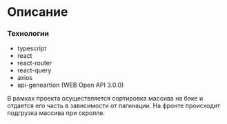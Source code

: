 # Описание 
### Технологии
 - typescript
 - react
 - react-router
 - react-query
 - axios
 - api-geneartion (WEB Open API 3.0.0)

В рамках проекта осуществляется сортировка массива на бэке и отдается его часть  в зависимости от пагинации. На фронте происходит подгрузка массива при скролле.
